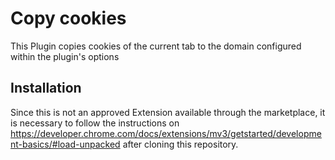 # Copy cookies

This Plugin copies cookies of the current tab to the domain configured within the plugin's options


## Installation
Since this is not an approved Extension available through the marketplace, it is necessary to follow the instructions on https://developer.chrome.com/docs/extensions/mv3/getstarted/development-basics/#load-unpacked after cloning this repository.
